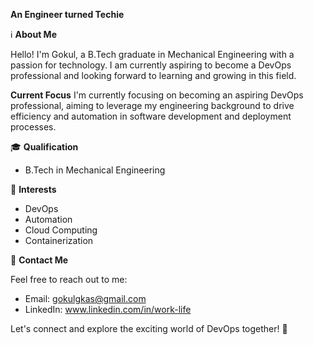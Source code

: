 **An Engineer turned Techie**

ℹ️ **About Me**

Hello! I'm Gokul, a B.Tech graduate in Mechanical Engineering with a passion for technology. I am currently aspiring to become a DevOps professional and looking forward to learning and growing in this field.

**Current Focus**
I'm currently focusing on becoming an aspiring DevOps professional, aiming to leverage my engineering background to drive efficiency and automation in software development and deployment processes.


🎓 **Qualification**

- B.Tech in Mechanical Engineering

🌟 **Interests** 

- DevOps
- Automation
- Cloud Computing
- Containerization

📧 **Contact Me**

Feel free to reach out to me:

- Email: gokulgkas@gmail.com
- LinkedIn:  www.linkedin.com/in/work-life

Let's connect and explore the exciting world of DevOps together!  🤝

